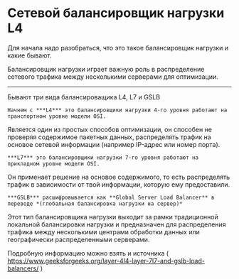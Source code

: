 # Сетевой балансировщик нагрузки L4

Для начала надо разобраться, что это такое балансировщик нагрузки и какие бывают. 

Балансировщик нагрузки играет важную роль в распределение сетевого трафика между несколькими серверами для оптимизации.

---

Бывают три вида балансироващика L4, L7 и GSLB

	Начнем с ***L4*** это балансировщики нагрузки 4-го уровня работают на транспортном уровне модели OSI.
Является один из простых способов оптимизации, он способен не проверяя содержимое пакетных данных, 
распределять трафик на основое сетевой информации (например IP-адрес или номер порта).

	***L7*** это балансировщики нагрузки 7-го уровня работают на прикладном уровне модели OSI.
Он применает решение на основое содержимого, то есть распределять трафик в зависимости от твой информации,
которую ему предоставили.

	***GSLB*** расшифровывается как **Global Server Load Balancer** в переводе *(глобальная балансировка нагрузки на сервер)*
Этот тип балансировщика нагрузки выходит за рамки традиционной локальной балансировки нагрузки и 
предназначен для распределения трафика между несколькими центрами обработки данных 
или географически распределенными серверами.

Подробную информацию можно взять и источника ( https://www.geeksforgeeks.org/layer-4l4-layer-7l7-and-gslb-load-balancers/ )

